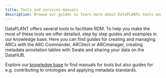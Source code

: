 ```yaml
---
title: Tools and services manuals
description: Browse our guides to learn more about DataPLANTs tools and services.
---
```


DataPLANT offers several tools to facilitate RDM.
To help you make the most of these tools we offer detailed, step by step guides and examples in our knowledge base.
Here you can find guides for creating and managing ARCs with the ARC Commander, ARCitect or ARCmanager, creating metadata annotation tables with Swate and sharing your data on the DataHUB.

Explore our [knowledge base](https://nfdi4plants.org/nfdi4plants.knowledgebase/index.html) to find manuals for tools but also guides for e.g. contributing to ontologies and applying metadata standards.